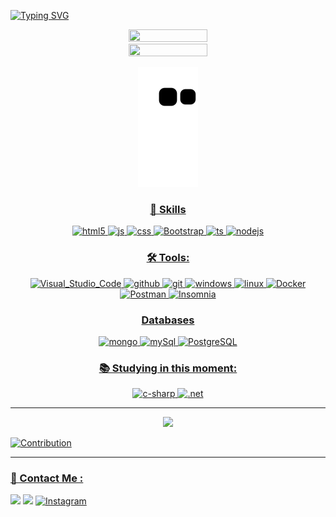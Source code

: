 

[![Typing SVG](https://readme-typing-svg.herokuapp.com/?color=F7832E&size=35&center=true&vCenter=true&width=1000&lines=HELLO,+MY+NAME+is+Antônio+Marcos;I+am+from+Brasil,+MG;Be+Welcome!+:%29)](https://git.io/typing-svg)


<div align='center'>
<a href="https://github.com/antoniomrrds">
<img width="50%" height="50%"  src="https://github-readme-stats.vercel.app/api?username=antoniomrrds&show_icons=true&theme=dracula&include_all_commits=true&count_private=true&hide_border=true&bg_color=0d1117&title_color=F7832E&text_color=F7832E"/>
<img width="50%" height="20%"  src="https://github-readme-stats.vercel.app/api/top-langs/?username=antoniomrrds&layout=compact&langs_count=16&theme=dracula&hide_border=true&bg_color=0d1117&title_color=F7832E&text_color=F7832E"/>

![snake gif](https://github.com/antoniomrrds/antoniomrrds/blob/output/github-contribution-grid-snake.svg)
</div>
<div align='center'>

### 🚀 Skills  

<img align='margin: 5px;' align="center"  alt="html5" src="https://img.shields.io/badge/HTML5-E34F26?style=for-the-badge&logo=html5&logoColor=white" />
<img align='margin: 5px;' align="center" alt="js" src="https://img.shields.io/badge/JavaScript-F7DF1E?style=for-the-badge&logo=javascript&logoColor=black" />
<img align='margin: 5px;' align="center" alt="css" src="https://img.shields.io/badge/CSS3-1572B6?style=for-the-badge&logo=css3&logoColor=white" />
<img align='margin: 5px;' align="center" alt="Bootstrap" src="https://img.shields.io/badge/Bootstrap-563D7C?style=for-the-badge&logo=bootstrap&logoColor=white" />
<img align='margin: 5px;' align="center" alt="ts" src="https://img.shields.io/badge/TypeScript-007ACC?style=for-the-badge&logo=typescript&logoColor=white" />
<img  align='margin: 5px;'align="center" alt="nodejs" src="https://img.shields.io/badge/Node.js-43853D?style=for-the-badge&logo=node.js&logoColor=white" />

### 🛠 Tools:

<img align='margin: 5px;'  align="center" alt="Visual_Studio_Code" src="https://img.shields.io/badge/Visual_Studio_Code-0078D4?style=for-the-badge&logo=visual%20studio%20code&logoColor=white" />
<img align='margin: 5px;' align="center" alt="github" src="https://img.shields.io/badge/GitHub-000000?style=for-the-badge&logo=github&logoColor=white" />
<img align='margin: 5px;' align="center" alt="git" src="https://img.shields.io/badge/GIT-E44C30?style=for-the-badge&logo=git&logoColor=white" />
<img align='margin: 5px;'  align="center" alt="windows" src="https://img.shields.io/badge/Windows-0078D6?style=for-the-badge&logo=windows&logoColor=white" />
<img align='margin: 5px;' align="center" alt="linux" src="https://img.shields.io/badge/Linux-FCC624?style=for-the-badge&logo=linux&logoColor=black" />
<img align='margin: 5px;' align="center" alt="Docker" src="https://img.shields.io/badge/Docker-2CA5E0?style=for-the-badge&logo=docker&logoColor=white" />
<img  align='margin: 5px;'align="center" alt="Postman" src="https://img.shields.io/badge/Postman-FF6C37?style=for-the-badge&logo=Postman&logoColor=white" />
<img  align='margin: 5px;'align="center" alt="Insomnia" src="https://img.shields.io/badge/Insomnia-5849be?style=for-the-badge&logo=Insomnia&logoColor=white" />

### Databases
<img align='margin: 5px;' alt="mongo" src="https://img.shields.io/badge/MongoDB-4EA94B?style=for-the-badge&logo=mongodb&logoColor=white" />
<img align='margin: 5px;' alt="mySql" src="https://img.shields.io/badge/MySQL-00000F?style=for-the-badge&logo=mysql&logoColor=white" />
<img align='margin: 5px;' alt="PostgreSQL" src="https://img.shields.io/badge/PostgreSQL-316192?style=for-the-badge&logo=postgresql&logoColor=white" />


### 📚 Studying in this moment:
<img align='margin: 5px;' alt="c-sharp" src="https://img.shields.io/badge/C%23-239120?style=for-the-badge&logo=c-sharp&logoColor=white" />
<img align='margin: 5px;' alt=".net" src="https://img.shields.io/badge/.NET-5C2D91?style=for-the-badge&logo=.net&logoColor=white" />

</div>
<hr>
<p align="center">
  <img src="https://github-profile-trophy.vercel.app/?username=antoniomrrds&theme=dracula&row=2&no-bg=true&column=3&margin-w=15&margin-h=15" />
</p>

![Contribution](https://activity-graph.herokuapp.com/graph?username=antoniomrrds&theme=gotham&hide_border=true&area=true)

<hr>

### 📱 Contact Me :

 <a href="https://www.linkedin.com/in/antônio-marcosrrds" target="_blank"><img src="https://img.shields.io/badge/-LinkedIn-%230077B5?style=for-the-badge&logo=linkedin&logoColor=white" target="_blank"></a>
 <a href = "mailto:antoniomarcos.amrrds@gmail.com"><img src="https://img.shields.io/badge/Gmail-D14836?style=for-the-badge&logo=gmail&logoColor=white" target="_blank"></a>
[![Instagram](https://img.shields.io/badge/Instagram-E4405F?style=for-the-badge&logo=instagram&logoColor=white)](https://www.instagram.com/antoniomarcosrrds/)
